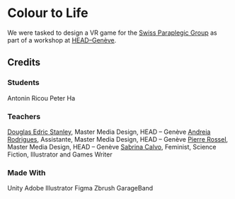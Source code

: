 # Colour to Life

We were tasked to design a VR game for the [Swiss Paraplegic Group](https://www.paraplegie.ch/fr/) as part of a workshop at [HEAD–Genève](https://www.hesge.ch/head/).

## Credits

### Students
Antonin Ricou 
Peter Ha

### Teachers
[Douglas Edric Stanley](https://abstractmachine.net/en/biography), Master Media Design, HEAD – Genève
[Andreia Rodrigues](https://ndrrdg.xyz/), Assistante, Master Media Design, HEAD – Genève
[Pierre Rossel](https://www.hesge.ch/head/annuaire/pierre-rossel), Master Media Design, HEAD – Genève
[Sabrina Calvo](https://fr.wikipedia.org/wiki/Sabrina_Calvo), Feminist, Science Fiction, Illustrator and Games Writer

### Made With
Unity
Adobe Illustrator
Figma
Zbrush
GarageBand